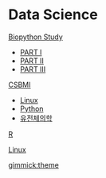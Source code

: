 # Data Science

[Biopython Study]()

  * [PART I](menu/biopython/part1.md)
  * [PART II](menu/biopython/part2.md)
  * [PART III](menu/biopython/part3.md)

[CSBMI]()

  * [Linux](menu/csbmi/linux.md)
  * [Python](menu/csbmi/python.md)
  * [유전체의학](menu/csbmi/bioinformatics.md)

[R](r.md)

[Linux](linux.md)

[gimmick:theme](spacelab)
